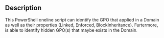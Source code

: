## Description

This PowerShell oneline script can identify the GPO that applied in a Domain as well as their properties (Linked, Enforced, BlockInheritance). Furtermore, is able to identify hidden GPO(s) that maybe exists in the Domain.

